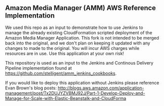 ## Amazon Media Manager (AMM) AWS Reference Implementation

We used this repo as an input to demonstrate how to use Jenkins to manage the already existing CloudFormation scripted deployment of the Amazon Media Manager Application.  This fork is not intended to be merged back into the original, and we don't plan on keeping it updated with any changes to made to the original. You will incur AWS charges while resources are in use. Use this application at your own risk!

This repository is used as an input to the Jenkins and Continous Delivery Pipeline implementation found at https://github.com/stelligent/amm_jenkins_cookbooks.

If you would like to deploy this application without Jenkins please reference Evan Brown's blog posts: http://blogs.aws.amazon.com/application-management/post/Tx2DUJYZVBMJ92J/Part-1-Develop-Deploy-and-Manage-for-Scale-with-Elastic-Beanstalk-and-CloudForma

